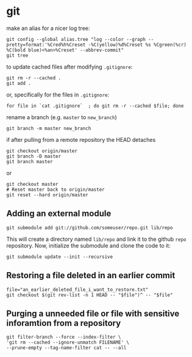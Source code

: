 # git

make an alias for a nicer log tree:

    git config --global alias.tree "log --color --graph --pretty=format:'%Cred%h%Creset -%C(yellow)%d%Creset %s %Cgreen(%cr) %C(bold blue)<%an>%Creset' --abbrev-commit"
    git tree
    
to update cached files after modifying `.gitignore`:

    git rm -r --cached .
    git add .

or, specifically for the files in `.gitignore`:

    for file in `cat .gitignore`  ; do git rm -r --cached $file; done

rename a branch (e.g. `master` to `new_branch`)

    git branch -m master new_branch

if after pulling from a remote repository the HEAD detaches

    git checkout origin/master
    git branch -D master
    git branch master
    
or

    git checkout master
    # Reset master back to origin/master
    git reset --hard origin/master

## Adding an external module

    git submodule add git://github.com/someuser/repo.git lib/repo

This will create a directory named `lib/repo` and link it to the github `repo` repository. Now, initialize the submodule and clone the code to it:

    git submodule update --init --recursive

## Restoring a file deleted in an earlier commit

    file="an_earlier_deleted_file_i_want_to_restore.txt"
    git checkout $(git rev-list -n 1 HEAD -- "$file")^ -- "$file"

## Purging a unneeded file or file with sensitive inforamtion from a repository

    git filter-branch --force --index-filter \
    'git rm --cached --ignore-unmatch FILENAME' \
    --prune-empty --tag-name-filter cat -- --all

